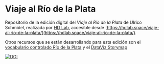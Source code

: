 # Viaje al Río de la Plata



Repositorio de la edición digital del _Viaje al Río de la Plata_ de Ulrico Schmidel, realizada por [HD Lab](http://hdlab.space), accesible desde [https://hdlab.space/viaje-al-rio-de-la-plata/](https://hdlab.space/viaje-al-rio-de-la-plata/).

Otros recursos que se están desarrollando para esta edición son el [vocabulario controlado Río de la Plata](https://vocabularyserver.com/lab/riodelaplatacolonial/index.php) y el [DataViz Storymap](https://hdlab.space/ulrico-schmidel-storymap/)

<a href="https://doi.org/10.5281/zenodo.14867746"><img src="https://zenodo.org/badge/739545497.svg" alt="DOI"></a>
